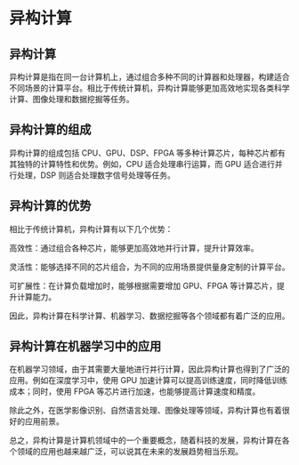 # 异构计算

## 异构计算
异构计算是指在同一台计算机上，通过组合多种不同的计算器和处理器，构建适合不同场景的计算平台。相比于传统计算机，异构计算能够更加高效地实现各类科学计算、图像处理和数据挖掘等任务。

## 异构计算的组成
异构计算的组成包括 CPU、GPU、DSP、FPGA 等多种计算芯片，每种芯片都有其独特的计算特性和优势。例如，CPU 适合处理串行运算，而 GPU 适合进行并行处理，DSP 则适合处理数字信号处理等任务。

## 异构计算的优势
相比于传统计算机，异构计算有以下几个优势：

高效性：通过组合各种芯片，能够更加高效地并行计算，提升计算效率。

灵活性：能够选择不同的芯片组合，为不同的应用场景提供量身定制的计算平台。

可扩展性：在计算负载增加时，能够根据需要增加 GPU、FPGA 等计算芯片，提升计算能力。

因此，异构计算在科学计算、机器学习、数据挖掘等各个领域都有着广泛的应用。

## 异构计算在机器学习中的应用
在机器学习领域，由于其需要大量地进行并行计算，因此异构计算也得到了广泛的应用。例如在深度学习中，使用 GPU 加速计算可以提高训练速度，同时降低训练成本；同时，使用 FPGA 等芯片进行加速，也能够提高计算速度和精度。

除此之外，在医学影像识别、自然语言处理、图像处理等领域，异构计算也有着很好的应用前景。

总之，异构计算是计算机领域中的一个重要概念，随着科技的发展，异构计算在各个领域的应用也越来越广泛，可以说其在未来的发展趋势相当乐观。